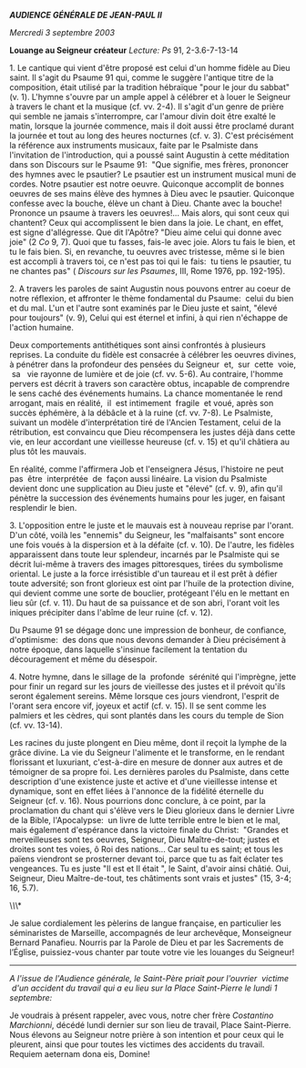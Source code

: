***AUDIENCE GÉNÉRALE DE JEAN-PAUL II***

*Mercredi 3 septembre 2003*

**Louange au Seigneur créateur** *Lecture:* *Ps* 91, 2-3.6-7-13-14

1. Le cantique qui vient d'être proposé est celui d'un homme fidèle au Dieu saint. Il s'agit du Psaume 91 qui, comme le suggère l'antique titre de la composition, était utilisé par la tradition hébraïque "pour le jour du sabbat" (v. 1). L'hymne s'ouvre par un ample appel à célébrer et à louer le Seigneur à travers le chant et la musique (cf. vv. 2-4). Il s'agit d'un genre de prière qui semble ne jamais s'interrompre, car l'amour divin doit être exalté le matin, lorsque la journée commence, mais il doit aussi être proclamé durant la journée et tout au long des heures nocturnes (cf. v. 3). C'est précisément la référence aux instruments musicaux, faite par le Psalmiste dans l'invitation de l'introduction, qui a poussé saint Augustin à cette méditation dans son Discours sur le Psaume 91:  "Que signifie, mes frères, prononcer des hymnes avec le psautier? Le psautier est un instrument musical muni de cordes. Notre psautier est notre oeuvre. Quiconque accomplit de bonnes oeuvres de ses mains élève des hymnes à Dieu avec le psautier. Quiconque confesse avec la bouche, élève un chant à Dieu. Chante avec la bouche! Prononce un psaume à travers les oeuvres!... Mais alors, qui sont ceux qui chantent? Ceux qui accomplissent le bien dans la joie. Le chant, en effet, est signe d'allégresse. Que dit l'Apôtre? "Dieu aime celui qui donne avec joie" (2 *Co* 9, 7). Quoi que tu fasses, fais-le avec joie. Alors tu fais le bien, et tu le fais bien. Si, en revanche, tu oeuvres avec tristesse, même si le bien est accompli à travers toi, ce n'est pas toi qui le fais:  tu tiens le psautier, tu ne chantes pas" ( *Discours sur les Psaumes*, III, Rome 1976, pp. 192-195).

2. A travers les paroles de saint Augustin nous pouvons entrer au coeur de notre réflexion, et affronter le thème fondamental du Psaume:  celui du bien et du mal. L'un et l'autre sont examinés par le Dieu juste et saint, "élevé pour toujours" (v. 9), Celui qui est éternel et infini, à qui rien n'échappe de l'action humaine.

Deux comportements antithétiques sont ainsi confrontés à plusieurs reprises. La conduite du fidèle est consacrée à célébrer les oeuvres divines, à pénétrer dans la profondeur des pensées du Seigneur  et,  sur  cette  voie,  sa   vie rayonne de lumière et de joie (cf. vv. 5-6). Au contraire, l'homme pervers est décrit à travers son caractère obtus, incapable de comprendre le sens caché des événements humains. La chance momentanée le rend arrogant, mais en réalité,  il  est intimement  fragile  et voué, après son succès éphémère, à la débâcle et à la ruine (cf. vv. 7-8). Le Psalmiste, suivant un modèle d'interprétation tiré de l'Ancien Testament, celui de la rétribution, est convaincu que Dieu récompensera les justes déjà dans cette vie, en leur accordant une vieillesse heureuse (cf. v. 15) et qu'il châtiera au plus tôt les mauvais.

En réalité, comme l'affirmera Job et l'enseignera Jésus, l'histoire ne peut pas  être  interprétée  de  façon aussi linéaire. La vision du Psalmiste devient donc une supplication au Dieu juste et "élevé" (cf. v. 9), afin qu'il pénètre la succession des événements humains pour les juger, en faisant resplendir le bien.

3. L'opposition entre le juste et le mauvais est à nouveau reprise par l'orant. D'un côté, voilà les "ennemis" du Seigneur, les "malfaisants" sont encore une fois voués à la dispersion et à la défaite (cf. v. 10). De l'autre, les fidèles apparaissent dans toute leur splendeur, incarnés par le Psalmiste qui se décrit lui-même à travers des images pittoresques, tirées du symbolisme oriental. Le juste a la force irrésistible d'un taureau et il est prêt à défier toute adversité; son front glorieux est oint par l'huile de la protection divine, qui devient comme une sorte de bouclier, protégeant l'élu en le mettant en lieu sûr (cf. v. 11). Du haut de sa puissance et de son abri, l'orant voit les iniques précipiter dans l'abîme de leur ruine (cf. v. 12).

Du Psaume 91 se dégage donc une impression de bonheur, de confiance, d'optimisme:  des dons que nous devons demander à Dieu précisément à notre époque, dans laquelle s'insinue facilement la tentation du découragement et même du désespoir.

4. Notre hymne, dans le sillage de la  profonde  sérénité qui l'imprègne, jette pour finir un regard sur les jours de vieillesse des justes et il prévoit qu'ils seront également sereins. Même lorsque ces jours viendront, l'esprit de l'orant sera encore vif, joyeux et actif (cf. v. 15). Il se sent comme les palmiers et les cèdres, qui sont plantés dans les cours du temple de Sion (cf. vv. 13-14).

Les racines du juste plongent en Dieu même, dont il reçoit la lymphe de la grâce divine. La vie du Seigneur l'alimente et le transforme, en le rendant florissant et luxuriant, c'est-à-dire en mesure de donner aux autres et de témoigner de sa propre foi. Les dernières paroles du Psalmiste, dans cette description d'une existence juste et active et d'une vieillesse intense et dynamique, sont en effet liées à l'annonce de la fidélité éternelle du Seigneur (cf. v. 16). Nous pourrions donc conclure, à ce point, par la proclamation du chant qui s'élève vers le Dieu glorieux dans le dernier Livre de la Bible, l'Apocalypse:  un livre de lutte terrible entre le bien et le mal, mais également d'espérance dans la victoire finale du Christ:  "Grandes et merveilleuses sont tes oeuvres, Seigneur, Dieu Maître-de-tout; justes et droites sont tes voies, ô Roi des nations... Car seul tu es saint; et tous les païens viendront se prosterner devant toi, parce que tu as fait éclater tes vengeances. Tu es juste "Il est et Il était ", le Saint, d'avoir ainsi châtié. Oui, Seigneur, Dieu Maître-de-tout, tes châtiments sont vrais et justes" (15, 3-4; 16, 5.7).

\\*\\*\\*

Je salue cordialement les pèlerins de langue française, en particulier les séminaristes de Marseille, accompagnés de leur archevêque, Monseigneur Bernard Panafieu. Nourris par la Parole de Dieu et par les Sacrements de l’Église, puissiez-vous chanter par toute votre vie les louanges du Seigneur!

* * *

*A l'issue de l'Audience générale, le Saint-Père priait pour l'ouvrier  victime  d'un accident du travail qui a eu lieu sur la Place Saint-Pierre le lundi 1 septembre:*

Je voudrais à présent rappeler, avec vous, notre cher frère *Costantino Marchionni*, décédé lundi dernier sur son lieu de travail, Place Saint-Pierre. Nous élevons au Seigneur notre prière à son intention et pour ceux qui le pleurent, ainsi que pour toutes les victimes des accidents du travail. Requiem aeternam dona eis, Domine!